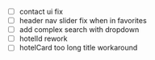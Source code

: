 - [ ] contact ui fix
- [ ] header nav slider fix when in favorites
- [ ] add complex search with dropdown
- [ ] hotelId rework
- [ ] hotelCard too long title workaround